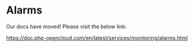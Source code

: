 # Alarms

Our docs have moved! Please visit the below link:

https://doc.php-opencloud.com/en/latest/services/monitoring/alarms.html
